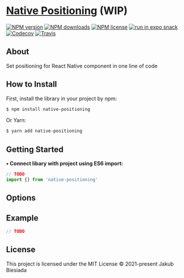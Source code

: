 # [Native Positioning](https://github.com/native-ly/native-positioning) (WIP)

[![NPM version](https://img.shields.io/npm/v/native-positioning?style=flat-square)](https://www.npmjs.com/package/native-positioning)
[![NPM downloads](https://img.shields.io/npm/dm/native-positioning?style=flat-square)](https://www.npmjs.com/package/native-positioning)
[![NPM license](https://img.shields.io/npm/l/native-positioning?style=flat-square)](https://www.npmjs.com/package/native-positioning)
[![run in expo snack](https://img.shields.io/badge/Run%20in%20Snack-4630EB?style=flat-square&logo=EXPO&labelColor=FFF&logoColor=000)](https://snack.expo.io/<EXPO_ACCOUNT_HERE>/<SNACK_NAME_HERE>)
[![Codecov](https://img.shields.io/codecov/c/github/native-ly/native-positioning?style=flat-square)](https://codecov.io/gh/native-ly/native-positioning)
[![Travis](https://img.shields.io/travis/native-ly/native-positioning/master?style=flat-square)](https://travis-ci.org/native-ly/native-positioning)

## About

Set positioning for React Native component in one line of code

## How to Install

First, install the library in your project by npm:

```sh
$ npm install native-positioning
```

Or Yarn:

```sh
$ yarn add native-positioning
```

## Getting Started

**• Connect libary with project using ES6 import:**

```js
// TODO
import {} from 'native-positioning'
```

## Options

## Example

```jsx
// TODO
```

## License

This project is licensed under the MIT License © 2021-present Jakub Biesiada
